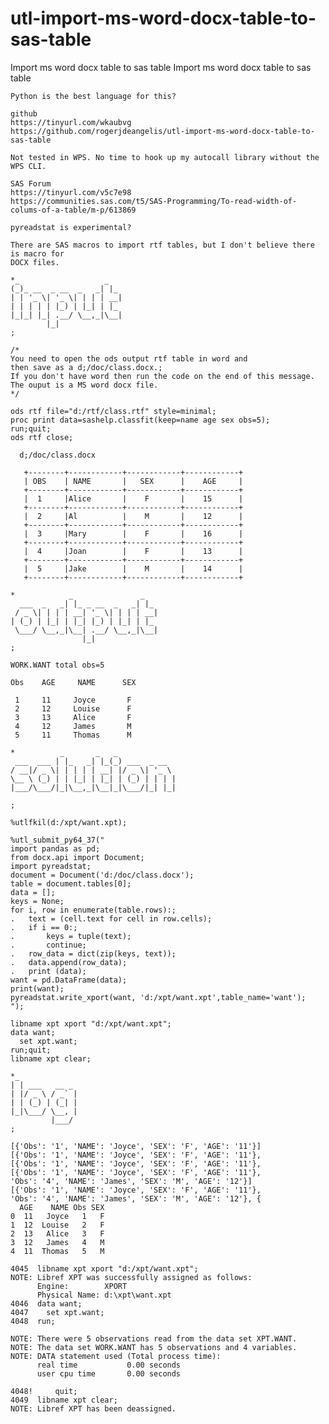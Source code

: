# utl-import-ms-word-docx-table-to-sas-table
Import ms word docx table to sas table
    Import ms word docx table to sas table

    Python is the best language for this?

    github
    https://tinyurl.com/wkaubvg
    https://github.com/rogerjdeangelis/utl-import-ms-word-docx-table-to-sas-table

    Not tested in WPS. No time to hook up my autocall library without the WPS CLI.

    SAS Forum
    https://tinyurl.com/v5c7e98
    https://communities.sas.com/t5/SAS-Programming/To-read-width-of-colums-of-a-table/m-p/613869

    pyreadstat is experimental?

    There are SAS macros to import rtf tables, but I don't believe there is macro for
    DOCX files.

    *_                   _
    (_)_ __  _ __  _   _| |_
    | | '_ \| '_ \| | | | __|
    | | | | | |_) | |_| | |_
    |_|_| |_| .__/ \__,_|\__|
            |_|
    ;

    /*
    You need to open the ods output rtf table in word and
    then save as a d;/doc/class.docx.;
    If you don't have word then run the code on the end of this message.
    The ouput is a MS word docx file.
    */

    ods rtf file="d:/rtf/class.rtf" style=minimal;
    proc print data=sashelp.classfit(keep=name age sex obs=5);
    run;quit;
    ods rtf close;

      d;/doc/class.docx

       +--------+------------+------------+------------+
       | OBS    | NAME       |   SEX      |    AGE     |
       +--------+------------+------------+------------+
       |  1     |Alice       |    F       |    15      |
       +--------+------------+------------+------------+
       |  2     |Al          |    M       |    12      |
       +--------+------------+------------+------------+
       |  3     |Mary        |    F       |    16      |
       +--------+------------+------------+------------+
       |  4     |Joan        |    F       |    13      |
       +--------+------------+------------+------------+
       |  5     |Jake        |    M       |    14      |
       +--------+------------+------------+------------+

    *            _               _
      ___  _   _| |_ _ __  _   _| |_
     / _ \| | | | __| '_ \| | | | __|
    | (_) | |_| | |_| |_) | |_| | |_
     \___/ \__,_|\__| .__/ \__,_|\__|
                    |_|
    ;

    WORK.WANT total obs=5

    Obs    AGE     NAME      SEX

     1     11     Joyce       F
     2     12     Louise      F
     3     13     Alice       F
     4     12     James       M
     5     11     Thomas      M

    *          _       _   _
     ___  ___ | |_   _| |_(_) ___  _ __
    / __|/ _ \| | | | | __| |/ _ \| '_ \
    \__ \ (_) | | |_| | |_| | (_) | | | |
    |___/\___/|_|\__,_|\__|_|\___/|_| |_|

    ;

    %utlfkil(d:/xpt/want.xpt);

    %utl_submit_py64_37("
    import pandas as pd;
    from docx.api import Document;
    import pyreadstat;
    document = Document('d:/doc/class.docx');
    table = document.tables[0];
    data = [];
    keys = None;
    for i, row in enumerate(table.rows):;
    .   text = (cell.text for cell in row.cells);
    .   if i == 0:;
    .       keys = tuple(text);
    .       continue;
    .   row_data = dict(zip(keys, text));
    .   data.append(row_data);
    .   print (data);
    want = pd.DataFrame(data);
    print(want);
    pyreadstat.write_xport(want, 'd:/xpt/want.xpt',table_name='want');
    ");

    libname xpt xport "d:/xpt/want.xpt";
    data want;
      set xpt.want;
    run;quit;
    libname xpt clear;

    *_
    | | ___   __ _
    | |/ _ \ / _` |
    | | (_) | (_| |
    |_|\___/ \__, |
             |___/
    ;

    [{'Obs': '1', 'NAME': 'Joyce', 'SEX': 'F', 'AGE': '11'}]
    [{'Obs': '1', 'NAME': 'Joyce', 'SEX': 'F', 'AGE': '11'},
    [{'Obs': '1', 'NAME': 'Joyce', 'SEX': 'F', 'AGE': '11'},
    [{'Obs': '1', 'NAME': 'Joyce', 'SEX': 'F', 'AGE': '11'},
    'Obs': '4', 'NAME': 'James', 'SEX': 'M', 'AGE': '12'}]
    [{'Obs': '1', 'NAME': 'Joyce', 'SEX': 'F', 'AGE': '11'},
    'Obs': '4', 'NAME': 'James', 'SEX': 'M', 'AGE': '12'}, {
      AGE    NAME Obs SEX
    0  11   Joyce   1   F
    1  12  Louise   2   F
    2  13   Alice   3   F
    3  12   James   4   M
    4  11  Thomas   5   M

    4045  libname xpt xport "d:/xpt/want.xpt";
    NOTE: Libref XPT was successfully assigned as follows:
          Engine:        XPORT
          Physical Name: d:\xpt\want.xpt
    4046  data want;
    4047    set xpt.want;
    4048  run;

    NOTE: There were 5 observations read from the data set XPT.WANT.
    NOTE: The data set WORK.WANT has 5 observations and 4 variables.
    NOTE: DATA statement used (Total process time):
          real time           0.00 seconds
          user cpu time       0.00 seconds

    4048!     quit;
    4049  libname xpt clear;
    NOTE: Libref XPT has been deassigned.

